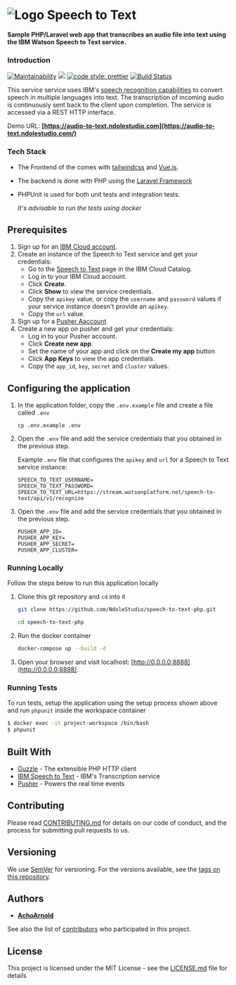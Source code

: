 # ![Logo](https://audio-to-text.ndolestudio.com/images/favicon.png) Speech to Text

**Sample PHP/Laravel web app that transcribes an audio file into text using the IBM Watson Speech to Text service.**

### Introduction

[![Maintainability](https://api.codeclimate.com/v1/badges/3d71c99c4fd08c124e9e/maintainability)](https://codeclimate.com/github/AchoArnold/laravel-starter-project/maintainability)
<a href="https://codeclimate.com/github/AchoArnold/laravel-starter-project/test_coverage"><img src="https://api.codeclimate.com/v1/badges/3d71c99c4fd08c124e9e/test_coverage" /></a>
[![code style: prettier](https://img.shields.io/badge/code_style-prettier-ff69b4.svg?style=flat-square)](https://github.com/prettier/prettier)
[![Build Status](https://travis-ci.org/AchoArnold/laravel-starter-project.svg?branch=master)](https://travis-ci.org/AchoArnold/laravel-starter-project)

This service service uses IBM's [speech recognition capabilities](https://www.ibm.com/watson/services/speech-to-text) to convert speech in multiple languages into text. The transcription of incoming audio is continuously sent back to the client upon completion. The service is accessed via a REST HTTP interface.

Demo URL: **[https://audio-to-text.ndolestudio.com](https://audio-to-text.ndolestudio.com/)**


### Tech Stack

- The Frontend of the comes with [tailwindcss](https://tailwindcss.com) and [Vue.js](https://vuejs.org/).
- The backend is done with PHP using the [Laravel Framework](https://laravel.com/)
- PHPUnit is used for both unit tests and integration tests. 
  
  *It's advisable to run the tests using docker*
  

## Prerequisites

1. Sign up for an [IBM Cloud account](https://console.bluemix.net/registration/).
1. Create an instance of the Speech to Text service and get your credentials:
    - Go to the [Speech to Text](https://console.bluemix.net/catalog/services/speech-to-text) page in the IBM Cloud Catalog.
    - Log in to your IBM Cloud account.
    - Click **Create**.
    - Click **Show** to view the service credentials.
    - Copy the `apikey` value, or copy the `username` and `password` values if your service instance doesn't provide an `apikey`.
    - Copy the `url` value.
1. Sign up for a [Pusher Aaccount](https://dashboard.pusher.com/accounts/sign_up)
1. Create a new app on pusher and get your credentials:
    - Log in to your Pusher account.
    - Click **Create new app**.
    - Set the name of your app and click on the **Create my app** button
    - Click **App Keys** to view the app credentials.
    - Copy the `app_id`, `key`, `secret` and `cluster` values.

## Configuring the application

1. In the application folder, copy the `.env.example` file and create a file called `.env`

    ```
    cp .env.example .env
    ```

2. Open the `.env` file and add the service credentials that you obtained in the previous step.

    Example `.env` file that configures the `apikey` and `url` for a Speech to Text service instance:

    ```
    SPEECH_TO_TEXT_USERNAME=
    SPEECH_TO_TEXT_PASSWORD=
    SPEECH_TO_TEXT_URL=https://stream.watsonplatform.net/speech-to-text/api/v1/recognize
    ```

3. Open the `.env` file and add the service credentials that you obtained in the previous step.   
   ```
   PUSHER_APP_ID=
   PUSHER_APP_KEY=
   PUSHER_APP_SECRET=
   PUSHER_APP_CLUSTER=
   ```

### Running Locally

Follow the steps below to run this application locally

1. Clone this git repository and `cd` into it

    ```bash
    git clone https://github.com/NdoleStudio/speech-to-text-php.git
    
    cd speech-to-text-php
    ```

2.  Run the docker container

    ```bash
    docker-compose up --build -d
    ```

3.  Open your browser and visit localhost: [http://0.0.0.0:8888](http://0.0.0.0:8888).

### Running Tests

To run tests, setup the application using the setup process shown above and run `phpunit` inside the workspace container


```bash
$ docker exec -it project-workspace /bin/bash
$ phpunit
```

## Built With

* [Guzzle](http://www.dropwizard.io/1.0.2/docs/) - The extensible PHP HTTP client
* [IBM Speech to Text](https://console.bluemix.net/catalog/services/speech-to-text) - IBM's Transcription service
* [Pusher](https://pusher.com) - Powers the real time events

## Contributing

Please read [CONTRIBUTING.md](CONTRIBUTING.md) for details on our code of conduct, and the process for submitting pull requests to us.

## Versioning

We use [SemVer](http://semver.org/) for versioning. For the versions available, see the [tags on this repository](https://github.com/your/project/tags). 

## Authors

* **[AchoArnold](https://github.com/AchoArnold)**

See also the list of [contributors](https://github.com/NdoleStudio/darksky-php/contributors) who participated in this project.

## License

This project is licensed under the MIT License - see the [LICENSE.md](LICENSE.md) file for details